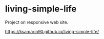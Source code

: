 # living-simple-life

Project on responsive web site. 

https://ksamarin90.github.io/living-simple-life/